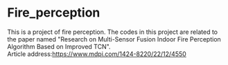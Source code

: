 # Fire_perception
This is a project of fire perception. The codes in this project are related to the paper named "Research on Multi-Sensor Fusion Indoor Fire Perception Algorithm Based on Improved TCN".  
Article address:https://www.mdpi.com/1424-8220/22/12/4550
